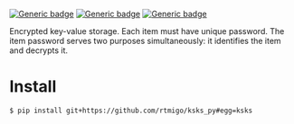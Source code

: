 [![Generic badge](https://img.shields.io/badge/Status-Experimental-red.svg)](#)
[![Generic badge](https://img.shields.io/badge/Python-3.8+-blue.svg)](#)
[![Generic badge](https://img.shields.io/badge/OS-Linux%20|%20macOS-blue.svg)](#)

Encrypted key-value storage. Each item must have unique password.
The item password serves two purposes simultaneously: it identifies the
item and decrypts it.

# Install

``` bash
$ pip install git+https://github.com/rtmigo/ksks_py#egg=ksks
```
